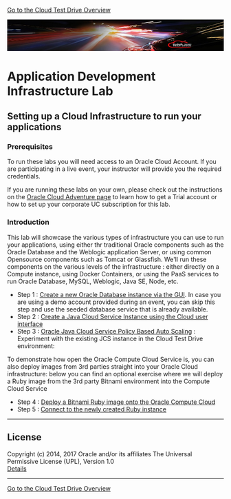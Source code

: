 
[Go to the Cloud Test Drive Overview](../README.md)

![](../common/images/customer.logo2.png)

# Application Development Infrastructure Lab #

## Setting up a Cloud Infrastructure to run your applications ##

### Prerequisites ###
To run these labs you will need access to an Oracle Cloud Account.  If you are participating in a live event, your instructor will provide you the required credentials.

If you are running these labs on your own, please check out the instructions on the [Oracle Cloud Adventure page](https://cloudtestdrive.github.io/Trial.html) to learn how to get a Trial account or how to set up your corporate UC subscription for this lab.


### Introduction ###

This lab will showcase the various types of infrastructure you can use to run your applications, using either thr traditional Oracle components such as the Oracle Database and the Weblogic application Server, or using common Opensource components such as Tomcat or Glassfish.
We'll run these components on the various levels of the infrastructure : either directly on a Compute instance, using Docker Containers, or using the PaaS services to run Oracle Database, MySQL, Weblogic, Java SE, Node, etc.

+ Step 1 : [Create a new Oracle Database instance via the GUI](dbcs-create/README.md).  In case you are using a demo account provided during an event, you can skip this step and use the seeded database service that is already available.
+ Step 2 : [Create a Java Cloud Service Instance using the Cloud user interface](jcs-create/README.md)
+ Step 3 : [Oracle Java Cloud Service Policy Based Auto Scaling](jcs-autoscale/README.md) : Experiment with the existing JCS instance in the Cloud Test Drive environment: 

To demonstrate how open the Oracle Compute Cloud Service is, you can also deploy images from 3rd parties straight into your Oracle Cloud infrastructure: below you can find an optional exercise where we will deploy a Ruby image from the 3rd party Bitnami environment into the Compute Cloud Service
+ Step 4 : [Deploy a Bitnami Ruby image onto the Oracle Compute Cloud](bitnami/create_account.md)
+ Step 5 : [Connect to the newly created Ruby instance](bitnami/connect.md)

---

## License ##
Copyright (c) 2014, 2017 Oracle and/or its affiliates
The Universal Permissive License (UPL), Version 1.0   
[Details](../common/license.md)

---
[Go to the Cloud Test Drive Overview](../README.md)
